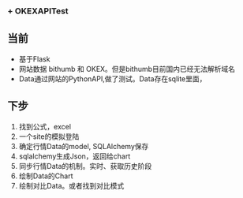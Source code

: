 ### + OKEXAPITest

## 当前
  + 基于Flask
  + 网站数据 bithumb 和 OKEX。但是bithumb目前国内已经无法解析域名
  + Data通过网站的PythonAPI,做了测试。Data存在sqlite里面，


## 下步

  1.  找到公式，excel
  2.  一个site的模拟登陆
  3. 确定行情Data的model, SQLAlchemy保存
  4. sqlalchemy生成Json，返回给chart
  4. 同步行情Data的机制。实时、获取历史阶段
  5. 绘制Data的Chart
  6. 绘制对比Data。或者找到对比模式
